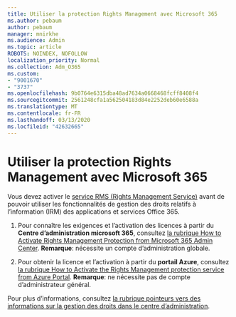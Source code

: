 ```yaml
---
title: Utiliser la protection Rights Management avec Microsoft 365
ms.author: pebaum
author: pebaum
manager: mnirkhe
ms.audience: Admin
ms.topic: article
ROBOTS: NOINDEX, NOFOLLOW
localization_priority: Normal
ms.collection: Adm_O365
ms.custom:
- "9001670"
- "3737"
ms.openlocfilehash: 9b0764e6315dba48ad7634a0668468fcff8408f4
ms.sourcegitcommit: 2561248cfa1a562504183d84e2252deb60e6588a
ms.translationtype: MT
ms.contentlocale: fr-FR
ms.lasthandoff: 03/13/2020
ms.locfileid: "42632665"
---
```

# <a name="use-rights-management-protection-with-microsoft-365"></a>Utiliser la protection Rights Management avec Microsoft 365

Vous devez activer le [service RMS (Rights Management Service)](https://docs.microsoft.com/azure/information-protection/what-is-azure-rms) avant de pouvoir utiliser les fonctionnalités de gestion des droits relatifs à l’information (IRM) des applications et services Office 365.

1. Pour connaître les exigences et l’activation des licences à partir du **Centre d’administration microsoft 365**, consultez [la rubrique How to Activate Rights Management Protection from Microsoft 365 Admin Center](https://docs.microsoft.com/azure/information-protection/activate-office365). **Remarque**: nécessite un compte d’administration globale.

2. Pour obtenir la licence et l’activation à partir du **portail Azure**, consultez [la rubrique How to Activate the Rights Management protection service from Azure Portal](https://docs.microsoft.com/azure/information-protection/activate-azure). **Remarque**: ne nécessite pas de compte d’administrateur général.
 

Pour plus d’informations, consultez [la rubrique pointeurs vers des informations sur la gestion des droits dans le centre d’administration](https://docs.microsoft.com/office365/enterprise/activate-rms-in-office-365).
